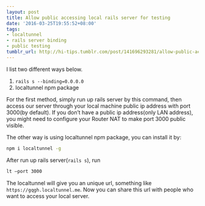 ```yaml
---
layout: post
title: Allow public accessing local rails server for testing
date: '2016-03-25T19:55:52+08:00'
tags:
- localtunnel
- rails server binding
- public testing
tumblr_url: http://hi-tips.tumblr.com/post/141696293281/allow-public-accessing-local-rails-server-for
---
```


I list two different ways below.

1. `rails s --binding=0.0.0.0`
2. localtunnel npm package

For the first method, simply run up rails server by this command, then access our server through your local machine public ip address with port 3000(by default). If you don’t have a public ip address(only LAN address), you might need to configure your Router NAT to make port 3000 public visible.

The other way is using localtunnel npm package, you can install it by:

```bash
npm i localtunnel -g
```

After run up rails server(`rails s`), run

```bash
lt –port 3000
```

The localtunnel will give you an unique url, something like `https://gqgh.localtunnel.me`. Now you can share this url with people who want to access your local server.
